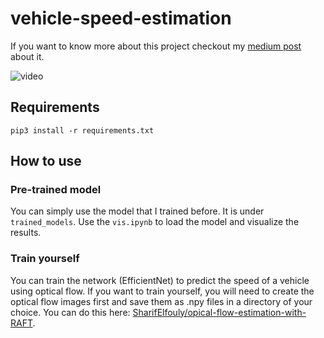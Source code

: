 # vehicle-speed-estimation

If you want to know more about this project checkout my [medium post](https://medium.com/p/18b41babda4c/edit) about it.

![video](vis/pred_label_vis.gif)


## Requirements
```Shell
pip3 install -r requirements.txt
```

## How to use

### Pre-trained model

You can simply use the model that I trained before. It is under `trained_models`. Use the `vis.ipynb` to load the model and visualize the results.

### Train yourself

You can train the network (EfficientNet) to predict the speed of a vehicle using optical flow. If you want to train yourself, you will need to create the optical flow images first and save them as .npy files in a directory of your choice. You can do this here: [SharifElfouly/opical-flow-estimation-with-RAFT](https://github.com/SharifElfouly/opical-flow-estimation-with-RAFT).


